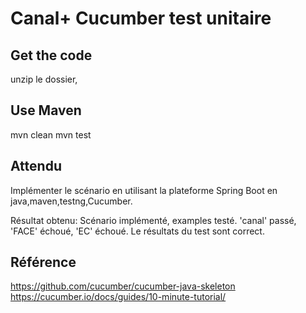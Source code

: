 # Canal+ Cucumber test unitaire 
## Get the code
unzip le dossier,

## Use Maven

mvn clean
mvn test

## Attendu
Implémenter le scénario en utilisant la plateforme Spring Boot en java,maven,testng,Cucumber.

Résultat obtenu:
Scénario implémenté, examples testé. 'canal' passé, 'FACE' échoué, 'EC' échoué.
Le résultats du test sont correct.

## Référence
https://github.com/cucumber/cucumber-java-skeleton
https://cucumber.io/docs/guides/10-minute-tutorial/
